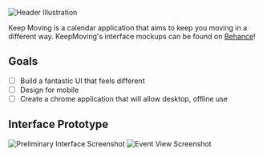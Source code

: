 ![Header Illustration](http://i.imgur.com/Wvqig6G.png)

Keep Moving is a calendar application that aims to keep you moving in a different way.
KeepMoving's interface mockups can be found on [Behance](https://www.behance.net/gallery/27123557/Keep-Moving)!


## Goals

- [ ] Build a fantastic UI that feels different
- [ ] Design for mobile
- [ ] Create a chrome application that will allow desktop, offline use

## Interface Prototype

![Preliminary Interface Screenshot](http://i.imgur.com/oskQHiG.jpg)
![Event View Screenshot](http://i.imgur.com/urUdEDZ.jpg)

